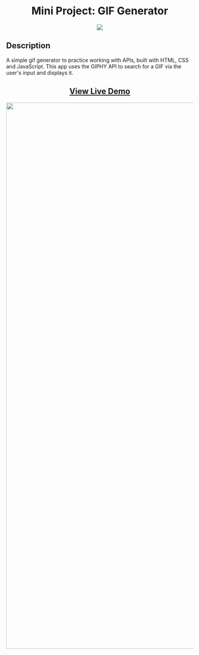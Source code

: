 <div align=center>
  <h1>Mini Project: GIF Generator</h1>
  <a href="https://skillicons.dev">
    <img src="https://skillicons.dev/icons?i=html,css,js" />
  </a>
</div>

## Description
A simple gif generator to practice working with APIs, built with HTML, CSS and JavaScript. This app uses the GIPHY API to search for a GIF via the user's input and displays it.
<div align=center>
  <h2><a href="https://www.mikeson.me/gif-generator/"><strong>View Live Demo</strong></a></h2>
  <img width="1470" alt="Image of GIF Generator Project" src="https://user-images.githubusercontent.com/109072086/199530285-cb729785-8323-4aae-9642-34ca13463d6e.png">
</div>
